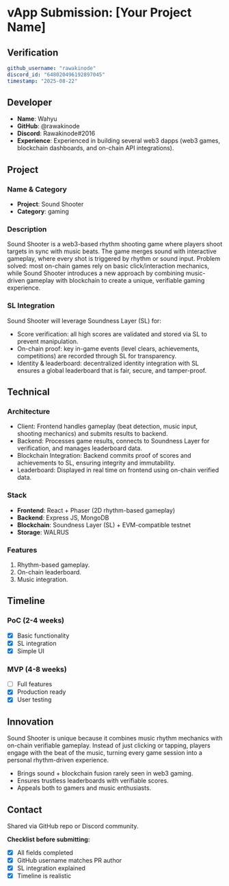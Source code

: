 # vApp Submission: [Your Project Name]

## Verification
```yaml
github_username: "rawakinode"
discord_id: "648020496192897045"
timestamp: "2025-08-22"
```

## Developer
- **Name**: Wahyu
- **GitHub**: @rawakinode
- **Discord**: Rawakinode#2016
- **Experience**: Experienced in building several web3 dapps (web3 games, blockchain dashboards, and on-chain API integrations).

## Project

### Name & Category
- **Project**: Sound Shooter
- **Category**: gaming

### Description
Sound Shooter is a web3-based rhythm shooting game where players shoot targets in sync with music beats. The game merges sound with interactive gameplay, where every shot is triggered by rhythm or sound input.
Problem solved: most on-chain games rely on basic click/interaction mechanics, while Sound Shooter introduces a new approach by combining music-driven gameplay with blockchain to create a unique, verifiable gaming experience.

### SL Integration  
Sound Shooter will leverage Soundness Layer (SL) for:

- Score verification: all high scores are validated and stored via SL to prevent manipulation.
- On-chain proof: key in-game events (level clears, achievements, competitions) are recorded through SL for transparency.
- Identity & leaderboard: decentralized identity integration with SL ensures a global leaderboard that is fair, secure, and tamper-proof.

## Technical

### Architecture
- Client: Frontend handles gameplay (beat detection, music input, shooting mechanics) and submits results to backend.
- Backend: Processes game results, connects to Soundness Layer for verification, and manages leaderboard data.
- Blockchain Integration: Backend commits proof of scores and achievements to SL, ensuring integrity and immutability.
- Leaderboard: Displayed in real time on frontend using on-chain verified data.

### Stack
- **Frontend**: React + Phaser (2D rhythm-based gameplay)
- **Backend**: Express JS, MongoDB
- **Blockchain**: Soundness Layer (SL) + EVM-compatible testnet
- **Storage**: WALRUS

### Features
1. Rhythm-based gameplay.
2. On-chain leaderboard.
3. Music integration.

## Timeline

### PoC (2-4 weeks)
- [x] Basic functionality
- [x] SL integration
- [x] Simple UI

### MVP (4-8 weeks)  
- [ ] Full features
- [x] Production ready
- [x] User testing

## Innovation
Sound Shooter is unique because it combines music rhythm mechanics with on-chain verifiable gameplay. Instead of just clicking or tapping, players engage with the beat of the music, turning every game session into a personal rhythm-driven experience.

- Brings sound + blockchain fusion rarely seen in web3 gaming.
- Ensures trustless leaderboards with verifiable scores.
- Appeals both to gamers and music enthusiasts.

## Contact
Shared via GitHub repo or Discord community.


**Checklist before submitting:**
- [x] All fields completed
- [x] GitHub username matches PR author  
- [x] SL integration explained
- [x] Timeline is realistic
